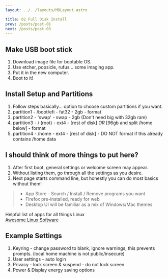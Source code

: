 ```yaml
---
layout: ../../layouts/MDLayout.astro

title: 02 Full Disk Install
prev: /posts/post-01
next: /posts/post-03
---
```



## Make USB boot stick
1. Download image file for bootable OS.
2. Use etcher, popsicle, rufus... some imaging app.
3. Put it in the new computer.
4. Boot to it!

## Install Setup and Partitions
1. Follow steps basically... option to choose custom partitions if you want.
2. partition1 - /boot/efi - fat32 - 2gb - format
3. partition2 - 'swap' - swap - 2gb     (Don't need big with 32gb ram)
4. partition3 - / (root) - ext4 - [rest of disk] _OR_ [96gb and split /home below] - format
4. partition4 - /home - ext4 - [rest of disk] - DO NOT format if this already contains /home data

## I should think of more things to put here?
1. After first boot, general settings or welcome screen may appear.
2. Without listing them, go through all the settings as you desire.
3. Next page starts command line, but honestly you can do most basics without them!
> * App Store - Search / Install / Remove programs you want<br>
> * Firefox pre-installed, ready for web<br>
> * Desktop UI will be familiar as a mix of Windows/Mac themes

Helpful list of apps for all things Linux<br>
[Awesome Linux Software](https://github.com/luong-komorebi/Awesome-Linux-Software)

## Example Settings
1. Keyring - change password to blank, ignore warnings, this prevents prompts. (local home machine is not public/insecure)
2. User settings - auto login
3. Privacy - lock screen & suspend - do not lock screen
4. Power & Display energy saving options

